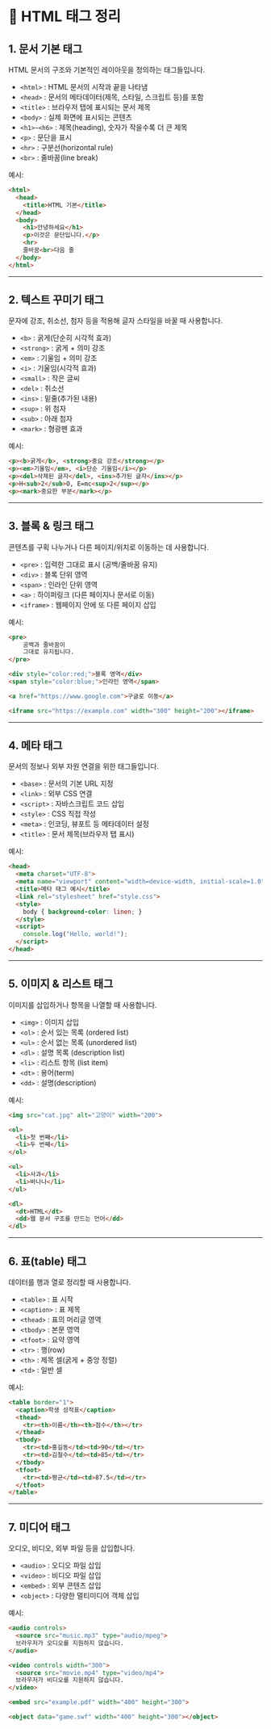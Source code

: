 # 📑 HTML 태그 정리

## 1. 문서 기본 태그
HTML 문서의 구조와 기본적인 레이아웃을 정의하는 태그들입니다.  

- `<html>` : HTML 문서의 시작과 끝을 나타냄  
- `<head>` : 문서의 메타데이터(제목, 스타일, 스크립트 등)를 포함  
- `<title>` : 브라우저 탭에 표시되는 문서 제목  
- `<body>` : 실제 화면에 표시되는 콘텐츠  
- `<h1>~<h6>` : 제목(heading), 숫자가 작을수록 더 큰 제목  
- `<p>` : 문단을 표시  
- `<hr>` : 구분선(horizontal rule)  
- `<br>` : 줄바꿈(line break)  

예시:  
```html
<html>
  <head>
    <title>HTML 기본</title>
  </head>
  <body>
    <h1>안녕하세요</h1>
    <p>이것은 문단입니다.</p>
    <hr>
    줄바꿈<br>다음 줄
  </body>
</html>
```

---

## 2. 텍스트 꾸미기 태그
문자에 강조, 취소선, 첨자 등을 적용해 글자 스타일을 바꿀 때 사용합니다.  

- `<b>` : 굵게(단순히 시각적 효과)  
- `<strong>` : 굵게 + 의미 강조  
- `<em>` : 기울임 + 의미 강조  
- `<i>` : 기울임(시각적 효과)  
- `<small>` : 작은 글씨  
- `<del>` : 취소선  
- `<ins>` : 밑줄(추가된 내용)  
- `<sup>` : 위 첨자  
- `<sub>` : 아래 첨자  
- `<mark>` : 형광펜 효과  

예시:  
```html
<p><b>굵게</b>, <strong>중요 강조</strong></p>
<p><em>기울임</em>, <i>단순 기울임</i></p>
<p><del>삭제된 글자</del>, <ins>추가된 글자</ins></p>
<p>H<sub>2</sub>O, E=mc<sup>2</sup></p>
<p><mark>중요한 부분</mark></p>
```

---

## 3. 블록 & 링크 태그
콘텐츠를 구획 나누거나 다른 페이지/위치로 이동하는 데 사용합니다.  

- `<pre>` : 입력한 그대로 표시 (공백/줄바꿈 유지)  
- `<div>` : 블록 단위 영역  
- `<span>` : 인라인 단위 영역  
- `<a>` : 하이퍼링크 (다른 페이지나 문서로 이동)  
- `<iframe>` : 웹페이지 안에 또 다른 페이지 삽입  

예시:  
```html
<pre>
    공백과 줄바꿈이
    그대로 유지됩니다.
</pre>

<div style="color:red;">블록 영역</div>
<span style="color:blue;">인라인 영역</span>

<a href="https://www.google.com">구글로 이동</a>

<iframe src="https://example.com" width="300" height="200"></iframe>
```

---

## 4. 메타 태그
문서의 정보나 외부 자원 연결을 위한 태그들입니다.  

- `<base>` : 문서의 기본 URL 지정  
- `<link>` : 외부 CSS 연결  
- `<script>` : 자바스크립트 코드 삽입  
- `<style>` : CSS 직접 작성  
- `<meta>` : 인코딩, 뷰포트 등 메타데이터 설정  
- `<title>` : 문서 제목(브라우저 탭 표시)  

예시:  
```html
<head>
  <meta charset="UTF-8">
  <meta name="viewport" content="width=device-width, initial-scale=1.0">
  <title>메타 태그 예시</title>
  <link rel="stylesheet" href="style.css">
  <style>
    body { background-color: linen; }
  </style>
  <script>
    console.log("Hello, world!");
  </script>
</head>
```

---

## 5. 이미지 & 리스트 태그
이미지를 삽입하거나 항목을 나열할 때 사용합니다.  

- `<img>` : 이미지 삽입  
- `<ol>` : 순서 있는 목록 (ordered list)  
- `<ul>` : 순서 없는 목록 (unordered list)  
- `<dl>` : 설명 목록 (description list)  
- `<li>` : 리스트 항목 (list item)  
- `<dt>` : 용어(term)  
- `<dd>` : 설명(description)  

예시:  
```html
<img src="cat.jpg" alt="고양이" width="200">

<ol>
  <li>첫 번째</li>
  <li>두 번째</li>
</ol>

<ul>
  <li>사과</li>
  <li>바나나</li>
</ul>

<dl>
  <dt>HTML</dt>
  <dd>웹 문서 구조를 만드는 언어</dd>
</dl>
```

---

## 6. 표(table) 태그
데이터를 행과 열로 정리할 때 사용합니다.  

- `<table>` : 표 시작  
- `<caption>` : 표 제목  
- `<thead>` : 표의 머리글 영역  
- `<tbody>` : 본문 영역  
- `<tfoot>` : 요약 영역  
- `<tr>` : 행(row)  
- `<th>` : 제목 셀(굵게 + 중앙 정렬)  
- `<td>` : 일반 셀  

예시:  
```html
<table border="1">
  <caption>학생 성적표</caption>
  <thead>
    <tr><th>이름</th><th>점수</th></tr>
  </thead>
  <tbody>
    <tr><td>홍길동</td><td>90</td></tr>
    <tr><td>김철수</td><td>85</td></tr>
  </tbody>
  <tfoot>
    <tr><td>평균</td><td>87.5</td></tr>
  </tfoot>
</table>
```

---

## 7. 미디어 태그
오디오, 비디오, 외부 파일 등을 삽입합니다.  

- `<audio>` : 오디오 파일 삽입  
- `<video>` : 비디오 파일 삽입  
- `<embed>` : 외부 콘텐츠 삽입  
- `<object>` : 다양한 멀티미디어 객체 삽입  

예시:  
```html
<audio controls>
  <source src="music.mp3" type="audio/mpeg">
  브라우저가 오디오를 지원하지 않습니다.
</audio>

<video controls width="300">
  <source src="movie.mp4" type="video/mp4">
  브라우저가 비디오를 지원하지 않습니다.
</video>

<embed src="example.pdf" width="400" height="300">

<object data="game.swf" width="400" height="300"></object>
```

